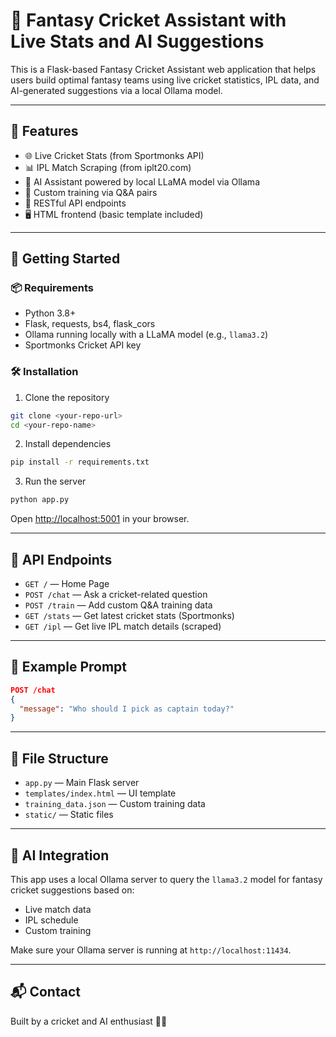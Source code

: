 # 🏏 Fantasy Cricket Assistant with Live Stats and AI Suggestions

This is a Flask-based Fantasy Cricket Assistant web application that helps users build optimal fantasy teams using live cricket statistics, IPL data, and AI-generated suggestions via a local Ollama model.

---

## 🔧 Features

- 🌐 Live Cricket Stats (from Sportmonks API)
- 📊 IPL Match Scraping (from iplt20.com)
- 🤖 AI Assistant powered by local LLaMA model via Ollama
- 🧠 Custom training via Q&A pairs
- 📁 RESTful API endpoints
- 🖥️ HTML frontend (basic template included)

---

## 🚀 Getting Started

### 📦 Requirements

- Python 3.8+
- Flask, requests, bs4, flask_cors
- Ollama running locally with a LLaMA model (e.g., `llama3.2`)
- Sportmonks Cricket API key

### 🛠️ Installation

1. Clone the repository

```bash
git clone <your-repo-url>
cd <your-repo-name>
```

2. Install dependencies

```bash
pip install -r requirements.txt
```

3. Run the server

```bash
python app.py
```

Open [http://localhost:5001](http://localhost:5001) in your browser.

---

## 📡 API Endpoints

- `GET /` — Home Page
- `POST /chat` — Ask a cricket-related question
- `POST /train` — Add custom Q&A training data
- `GET /stats` — Get latest cricket stats (Sportmonks)
- `GET /ipl` — Get live IPL match details (scraped)

---

## 📘 Example Prompt

```json
POST /chat
{
  "message": "Who should I pick as captain today?"
}
```

---

## 📂 File Structure

- `app.py` — Main Flask server
- `templates/index.html` — UI template
- `training_data.json` — Custom training data
- `static/` — Static files

---

## 🤖 AI Integration

This app uses a local Ollama server to query the `llama3.2` model for fantasy cricket suggestions based on:
- Live match data
- IPL schedule
- Custom training

Make sure your Ollama server is running at `http://localhost:11434`.

---

## 📬 Contact

Built by a cricket and AI enthusiast 🏏🤖